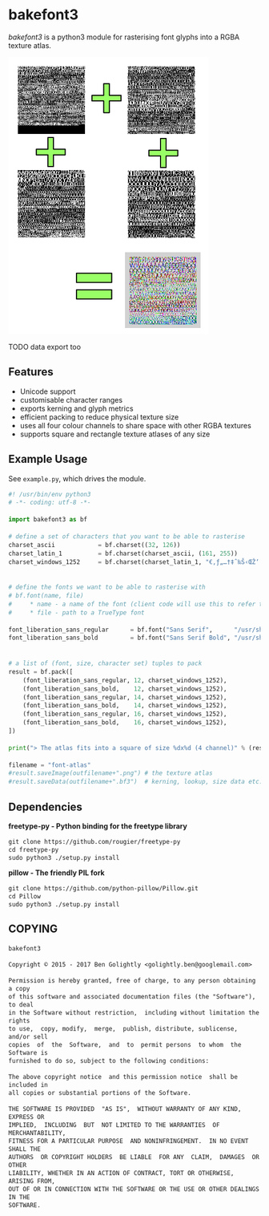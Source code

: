 # bakefont3 #

*bakefont3* is a python3 module for rasterising font glyphs into a RGBA texture
atlas.

![Example](./docs/example.png)

TODO data export too


## Features ##

* Unicode support
* customisable character ranges
* exports kerning and glyph metrics
* efficient packing to reduce physical texture size
* uses all four colour channels to share space with other RGBA textures
* supports square and rectangle texture atlases of any size


## Example Usage ##

See `example.py`, which drives the module.

```python
#! /usr/bin/env python3
# -*- coding: utf-8 -*-

import bakefont3 as bf

# define a set of characters that you want to be able to rasterise
charset_ascii            = bf.charset((32, 126))
charset_latin_1          = bf.charset(charset_ascii, (161, 255))
charset_windows_1252     = bf.charset(charset_latin_1, "€‚ƒ„…†‡ˆ‰Š‹ŒŽ‘’“”•–—˜™š›œžŸ")


# define the fonts we want to be able to rasterise with
# bf.font(name, file)
#     * name - a name of the font (client code will use this to refer to it)
#     * file - path to a TrueType font

font_liberation_sans_regular      = bf.font("Sans Serif",      "/usr/share/fonts/truetype/liberation/LiberationSans-Regular.ttf")
font_liberation_sans_bold         = bf.font("Sans Serif Bold", "/usr/share/fonts/truetype/liberation/LiberationSans-Bold.ttf")


# a list of (font, size, character set) tuples to pack
result = bf.pack([
    (font_liberation_sans_regular, 12, charset_windows_1252),
    (font_liberation_sans_bold,    12, charset_windows_1252),
    (font_liberation_sans_regular, 14, charset_windows_1252),
    (font_liberation_sans_bold,    14, charset_windows_1252),
    (font_liberation_sans_regular, 16, charset_windows_1252),
    (font_liberation_sans_bold,    16, charset_windows_1252),
])

print("> The atlas fits into a square of size %dx%d (4 channel)" % (result.size, result.size))

filename = "font-atlas"
#result.saveImage(outfilename+".png") # the texture atlas
#result.saveData(outfilename+".bf3")  # kerning, lookup, size data etc.
```


## Dependencies ##

**freetype-py - Python binding for the freetype library**

    git clone https://github.com/rougier/freetype-py
    cd freetype-py
    sudo python3 ./setup.py install

**pillow - The friendly PIL fork**

    git clone https://github.com/python-pillow/Pillow.git
    cd Pillow
    sudo python3 ./setup.py install


## COPYING ##

    bakefont3

    Copyright © 2015 - 2017 Ben Golightly <golightly.ben@googlemail.com>

    Permission is hereby granted, free of charge, to any person obtaining a copy
    of this software and associated documentation files (the "Software"), to deal
    in the Software without restriction,  including without limitation the rights
    to use,  copy, modify,  merge,  publish, distribute, sublicense,  and/or sell
    copies  of  the  Software,  and  to  permit persons  to whom  the Software is
    furnished to do so, subject to the following conditions:

    The above copyright notice  and this permission notice  shall be  included in
    all copies or substantial portions of the Software.

    THE SOFTWARE IS PROVIDED  "AS IS",  WITHOUT WARRANTY OF ANY KIND,  EXPRESS OR
    IMPLIED,  INCLUDING  BUT  NOT LIMITED TO THE WARRANTIES  OF  MERCHANTABILITY,
    FITNESS FOR A PARTICULAR PURPOSE  AND NONINFRINGEMENT.  IN NO EVENT SHALL THE
    AUTHORS  OR COPYRIGHT HOLDERS  BE LIABLE  FOR ANY  CLAIM,  DAMAGES  OR  OTHER
    LIABILITY, WHETHER IN AN ACTION OF CONTRACT, TORT OR OTHERWISE, ARISING FROM,
    OUT OF OR IN CONNECTION WITH THE SOFTWARE OR THE USE OR OTHER DEALINGS IN THE
    SOFTWARE.

